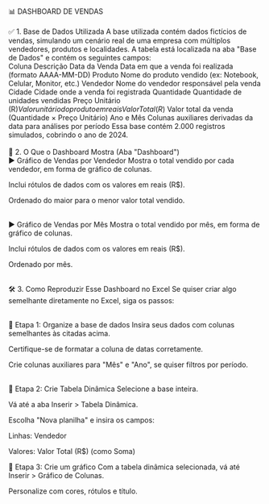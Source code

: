 📊 DASHBOARD DE VENDAS <br/>
<br/>✅ 1. Base de Dados Utilizada
A base utilizada contém dados fictícios de vendas, simulando um cenário real de uma empresa com múltiplos vendedores, produtos e localidades. A tabela está localizada na aba "Base de Dados" e contém os seguintes campos:
<br/>
Coluna	Descrição
Data da Venda	Data em que a venda foi realizada (formato AAAA-MM-DD)
Produto	Nome do produto vendido (ex: Notebook, Celular, Monitor, etc.)
Vendedor	Nome do vendedor responsável pela venda
Cidade	Cidade onde a venda foi registrada
Quantidade	Quantidade de unidades vendidas
Preço Unitário (R$)	Valor unitário do produto em reais
Valor Total (R$)	Valor total da venda (Quantidade × Preço Unitário)
Ano e Mês	Colunas auxiliares derivadas da data para análises por período
Essa base contém 2.000 registros simulados, cobrindo o ano de 2024.
<br/>
<br/>🧩 2. O Que o Dashboard Mostra (Aba "Dashboard")
<br/>▶️ Gráfico de Vendas por Vendedor
Mostra o total vendido por cada vendedor, em forma de gráfico de colunas.

Inclui rótulos de dados com os valores em reais (R$).

Ordenado do maior para o menor valor total vendido.

<br/>▶️ Gráfico de Vendas por Mês
Mostra o total vendido por mês, em forma de gráfico de colunas.

Inclui rótulos de dados com os valores em reais (R$).

Ordenado por mês.


<br/>🛠️ 3. Como Reproduzir Esse Dashboard no Excel
Se quiser criar algo semelhante diretamente no Excel, siga os passos:

<br/>🔹 Etapa 1: Organize a base de dados
Insira seus dados com colunas semelhantes às citadas acima.

Certifique-se de formatar a coluna de datas corretamente.

Crie colunas auxiliares para "Mês" e "Ano", se quiser filtros por período.

<br/>🔹 Etapa 2: Crie Tabela Dinâmica
Selecione a base inteira.

Vá até a aba Inserir > Tabela Dinâmica.

Escolha "Nova planilha" e insira os campos:

Linhas: Vendedor

Valores: Valor Total (R$) (como Soma)

🔹 Etapa 3: Crie um gráfico
Com a tabela dinâmica selecionada, vá até Inserir > Gráfico de Colunas.

Personalize com cores, rótulos e título.
